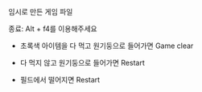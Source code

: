 

임시로 만든 게임 파일



종료: Alt + f4를 이용해주세요



- 초록색 아이템을 다 먹고 원기둥으로 들어가면 Game clear

- 다 먹지 않고 원기둥으로 들어가면 Restart
- 필드에서 떨어지면 Restart